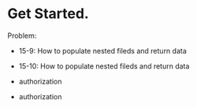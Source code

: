 # Get Started.

Problem:

- 15-9: How to populate nested fileds and return data

* 15-10: How to populate nested fileds and return data

* authorization
* authorization
